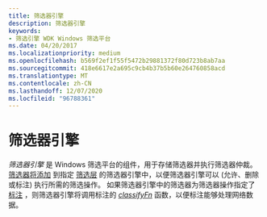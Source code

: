 ```yaml
---
title: 筛选器引擎
description: 筛选器引擎
keywords:
- 筛选引擎 WDK Windows 筛选平台
ms.date: 04/20/2017
ms.localizationpriority: medium
ms.openlocfilehash: b569f2ef1f55f5472b29881372f80d723b8ab7aa
ms.sourcegitcommit: 418e6617e2a695c9cb4b37b5b60e264760858acd
ms.translationtype: MT
ms.contentlocale: zh-CN
ms.lasthandoff: 12/07/2020
ms.locfileid: "96788361"
---
```

# <a name="filter-engine"></a>筛选器引擎


*筛选器引擎* 是 Windows 筛选平台的组件，用于存储筛选器并执行筛选器仲裁。 [筛选器将添加](filter.md) 到指定 [筛选层](filtering-layer.md) 的筛选器引擎中，以便筛选器引擎可以 (允许、删除或标注) 执行所需的筛选操作。 如果筛选器引擎中的筛选器为筛选器操作指定了 [标注](callout.md) ，则筛选器引擎将调用标注的 [*classifyFn*](/windows-hardware/drivers/ddi/fwpsk/nc-fwpsk-fwps_callout_classify_fn0) 函数，以便标注能够处理网络数据。

 

